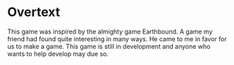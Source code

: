 # Overtext
This game was inspired by the almighty game Earthbound. A game my friend had found quite interesting in many ways. He came to me in favor for us to make a game. This game is still in development and anyone who wants to help develop may due so.
